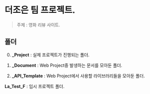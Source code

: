 # 더조은 팀 프로젝트.
>주제 : 영화 리뷰 사이트.

## 폴더

0. **_Project** : 실제 프로젝트가 진행되는 폴더.

1. **_Document** : Web Project중 발생하는 문서를 모아둔 폴더.

2. **_API_Template** : Web Project에서 사용할 라이브러리들을 모아둔 폴더.

**La_Test_F** : 임시 프로젝트 폴더.
